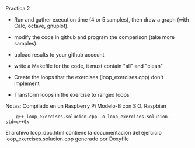 Practica 2

- Run and gather execution time (4 or 5 samples), then draw a graph (with Calc, octave, gnuplot).

- modify the code in github and program the comparison (take more samples).

- upload results to your github account

- write a Makefile for the code, it must contain "all" and "clean"

- Create the loops that the exercises (loop_exercises.cpp) don't implement

- Transform loops in the exercise to ranged loops

Notas: Compilado en un Raspberry Pi Modelo-B con S.O. Raspbian 

        g++ loop_exercises.solucion.cpp -o loop_exercises.solucion -std=c++0x

El archivo loop_doc.html contiene la documentación del ejercicio  loop_exercises.solucion.cpp generado por Doxyfile

